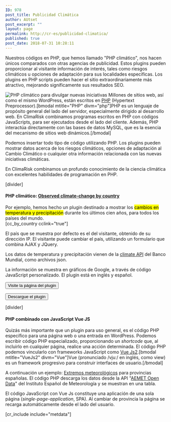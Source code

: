 ```yaml
---
ID: 978
post_title: Publicidad Climática
author: AUtset
post_excerpt: ""
layout: page
permalink: http://cr-es/publicidad-climatica/
published: true
post_date: 2018-07-31 10:28:11
---
```

<p class="framed-box">Nuestros códigos en PHP, que hemos llamado "PHP climático", nos hacen únicos comparados con otras agencias de publicidad. Estos plugins pueden proporcionar al visitante información de interés, tales como riesgos climáticos u opciones de adaptación para sus localidades específicas. Los plugins en PHP scripts pueden hacer el sitio extraordinariamente más atractivo, mejorando significamente sus resultados SEO.</p>
<img class="img-responsive img-rounded" src="https://climarisk.com/wp-content/uploads/2018/07/climate-php.png.gz" alt="PHP climático para divulgar nuevas iniciativas">
Millones de sitios web, así como el mismo WordPress, están escritos en <a href="https://php.net/" target="_blank" rel="noopener noreferrer">PHP</a> (Hypertext Preprocessor).[bmodal mtitle="PHP" divm="php"]PHP es un lenguaje de propósito general del lado del servidor, especialmente dirigido al desarrollo web. En ClimaRisk combinamos programas escritos en PHP con códigos JavaScripts, para ser ejecutados desde el lado del cliente. Además, PHP interactúa directamente con las bases de datos MySQL, que es la esencia del mecanismo de sitios web dinámicos.[/bmodal]

Podemos insertar todo tipo de código utilizando PHP. Los plugins pueden mostrar datos acerca de los riesgos climáticos, opciones de adaptación al Cambio Climático o cualquier otra información relacionada con las nuevas iniciativas climáticas.
<p class="framed-box">En ClimaRisk combinamos un profundo conocimiento de la ciencia climática con excelentes habilidades de programación en PHP.</p>
[divider]
<h4>PHP climático: <a title="Visite la página del plugin" href="https://climarisk.com/climate-digital-agency/climate-php/observed-climate-change-country/" target="_blank" rel="noopener noreferrer">Observed climate-change by country</a></h4>
Por ejemplo, hemos hecho un plugin destinado a mostrar los <mark>cambios en temperatura y precipitación</mark> durante los últimos cien años, para todos los países del mundo.
<div class="row">
<div class="col-md-7 ">[cc_by_country cclink="true"]</div>
<div class="col-md-5 mt-1">

El país que se muestra por defecto es el del visitante, obtenido de su dirección IP. El visitante puede cambiar el país, utilizando un formulario que combina AJAX y JQuery.

Los datos de temperatura y precipitación vienen de la <a href="https://datahelpdesk.worldbank.org/knowledgebase/articles/902061-climate-data-api" target="_blank" rel="noopener noreferrer">climate API</a> del Banco Mundial, como archivos json.

La información se muestra en gráficos de Google, a través de código JavaScript personalizado. El plugin está en inglés y español.

<a href="https://climarisk.com/climate-digital-agency/climate-php/observed-climate-change-country/" target="_blank" rel="noopener noreferrer"><button class="btn btn-lg btn-filled" title="Visit the observed climate-change by country plugin">Visite la página del plugin</button></a>

<a href="https://climarisk.com/downloads/cc-by-country.zip" download=""><button class="btn btn-lg btn-filled">Descargue el plugin</button></a>

</div>
</div>
[divider]
<h4>PHP combinado con JavaScript Vue JS</h4>
Quizás más importante que un plugin para uso general, es el código PHP específico para una página web o una entrada en WordPress. Podemos escribir código PHP especializado, proporcionando un <em>shortcode</em> que, al incluirlo en cualquier página, realice una acción determinada.&nbsp;El código PHP podemos vincularlo con frameworks JavaScript como&nbsp;<a href="https://vuejs.org/" target="_blank" rel="noreferrer noopener">Vue Js2</a>.[bmodal mtitle="VueJs2" divm="Vue"]Vue (pronunciado /vjuː/ en inglés, como view) es un framework progresivo para construir interfaces de usuario.[/bmodal]

A continuación un ejemplo: <a href="https://es.climarisk.com/extremos-meteorologicos-en-espana/">Extremos meteorológicos</a> para provincias españolas. El código PHP descarga los datos desde la&nbsp;API "<a rel="noreferrer noopener" aria-label=" (abre en una nueva pestaña)" href="https://opendata.aemet.es/centrodedescargas/inicio" target="_blank">AEMET Open Data</a>" del Instituto Español de Meteorología y se muestran en una tabla.

El código JavaScript con Vue Js constituye una aplicación de&nbsp;una sola página (<em>single-page-application</em>, SPA). Al cambiar de provincia la página se recarga automáticamente desde el lado del usuario.

[cr_include include="metdata"]